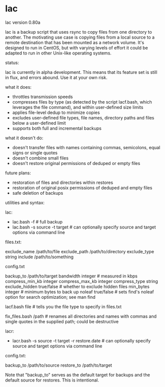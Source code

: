 # lac

lac version 0.80a

lac is a backup script that uses rsync to copy files from one directory to another.  The motivating use case is copying files from a local source to a remote destination that has been mounted as a network volume.  It's designed to run in CentOS, but with varying levels of effort it could be adapted to run in other Unix-like operating systems.

status:

lac is currently in alpha development.  This means that its feature set is still in flux, and errors abound.  Use it at your own risk.

what it does:

- throttles transmission speeds
- compresses files by type (as detected by the script lacf.bash, which leverages the file command), and within user-defined size limits
- applies file-level dedup to minimize copies
- excludes user-defined file types, file names, directory paths and files below a user-defined limit
- supports both full and incremental backups

what it doesn't do:

- doesn't transfer files with names containing commas, semicolons, equal signs or single quotes
- doesn't combine small files
- doesn't restore original permissions of deduped or empty files

future plans:

- restoration of files and directories within restores
- restoration of original posix permissions of deduped and empty files
- safe deletion of backups


utilities and syntax:

lac:
- lac.bash -f	# full backup
- lac.bash -s source -t target	# can optionally specify source and target options via command line

files.txt:

exclude_name	/path/to/file
exclude_path	/path/to/directory
exclude_type	string
include		/path/to/something	
	
config.txt

backup_to		/path/to/target
bandwidth		integer	# measured in kbps
compress_min_kb		integer
compress_max_kb		integer
compress_type		string
exclude_hidden		true/false # whether to exclude hidden files
min_bytes		integer	# minimum bytes to back up
noleaf			true/false # sets find's noleaf option for search optimization; see man find
	

lacf.bash file	# tells you the file type to specify in files.txt

fix_files.bash /path	# renames all directories and names with commas and single quotes in the supplied path; could be destructive

lacr:

- lacr.bash -s source -t target -r restore.date # can optionally specify source and target options via command line

config.txt:

backup_to		/path/to/source
restore_to		/path/to/target

Note that "backup_to" serves as the default target for backups and the default source for restores. This is intentional.




